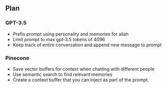 ## Plan

### GPT-3.5
- Prefix prompt using personality and memories for allah
- Limit prompt to max gpt-3.5 tokens of 4096
- Keep track of entire conversation and append new message to prompt

### Pinecone
- Save vector buffers for context when chatting with different people
- Use semantic search to find relevant memories
- Create a context buffer that you can inject as part of the prompt.
